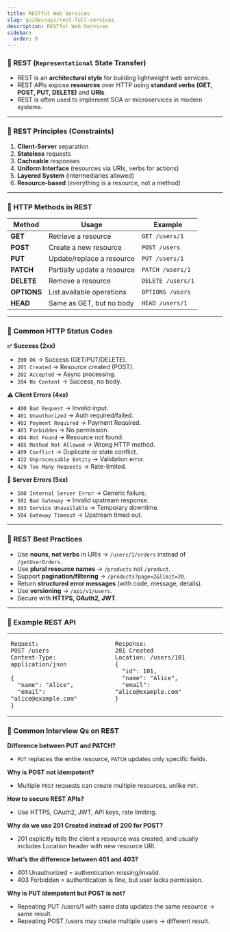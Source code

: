 ```yaml
---
title: RESTful Web Services
slug: guides/api/rest-full-services
description: RESTful Web Services
sidebar:
  order: 0
---
```


### 🔹 REST (`Representational` State Transfer)

* REST is an **architectural style** for building lightweight web services.
* REST APIs expose **resources** over HTTP using **standard verbs (GET, POST, PUT, DELETE)** and **URIs**.
* REST is often used to implement SOA or microservices in modern systems.

---

### 🔹 REST Principles (Constraints)

1. **Client-Server** separation
2. **Stateless** requests
3. **Cacheable** responses
4. **Uniform Interface** (resources via URIs, verbs for actions)
5. **Layered System** (intermediaries allowed)
6. **Resource-based** (everything is a resource, not a method)

---

### 🔹 HTTP Methods in REST

| Method      | Usage                       | Example           |
| ----------- | --------------------------- | ----------------- |
| **GET**     | Retrieve a resource         | `GET /users/1`    |
| **POST**    | Create a new resource       | `POST /users`     |
| **PUT**     | Update/replace a resource   | `PUT /users/1`    |
| **PATCH**   | Partially update a resource | `PATCH /users/1`  |
| **DELETE**  | Remove a resource           | `DELETE /users/1` |
| **OPTIONS** | List available operations   | `OPTIONS /users`  |
| **HEAD**    | Same as GET, but no body    | `HEAD /users/1`   |

---

### 🔹 Common HTTP Status Codes

**✅ Success (2xx)**

* `200 OK` → Success (GET/PUT/DELETE).
* `201 Created` → Resource created (POST).
* `202 Accepted` → Async processing.
* `204 No Content` → Success, no body.

**⚠️ Client Errors (4xx)**

* `400 Bad Request` → Invalid input.
* `401 Unauthorized` → Auth required/failed.
* `402 Payment Required` → Payment Required. 
* `403 Forbidden` → No permission.
* `404 Not Found` → Resource not found.
* `405 Method Not Allowed` → Wrong HTTP method.
* `409 Conflict` → Duplicate or state conflict.
* `422 Unprocessable Entity` → Validation error.
* `429 Too Many Requests` → Rate-limited.

**🚨 Server Errors (5xx)**

* `500 Internal Server Error` → Generic failure.
* `502 Bad Gateway` → Invalid upstream response.
* `503 Service Unavailable` → Temporary downtime.
* `504 Gateway Timeout` → Upstream timed out.

---

### 🔹 REST Best Practices

* Use **nouns, not verbs** in URIs → `/users/1/orders` instead of `/getUserOrders`.
* Use **plural resource names** → `/products` not `/product`.
* Support **pagination/filtering** → `/products?page=2&limit=20`.
* Return **structured error messages** (with code, message, details).
* Use **versioning** → `/api/v1/users`.
* Secure with **HTTPS, OAuth2, JWT**.

---

### 🔹 Example REST API
<table>
<tr><td valign="top">

```http
Request:
POST /users
Content-Type: application/json

{
  "name": "Alice",
  "email": "alice@example.com"
}
```
</td><td valign="top">

```http
Response:
201 Created
Location: /users/101
{
  "id": 101,
  "name": "Alice",
  "email": "alice@example.com"
}
```
<td></tr>
</table>

### 🔹 Common Interview Qs on REST


**Difference between PUT and PATCH?**
- `PUT` replaces the entire resource, `PATCH` updates only specific fields.

**Why is POST not idempotent?**
- Multiple `POST` requests can create multiple resources, unlike `PUT`.

**How to secure REST APIs?**
- Use HTTPS, OAuth2, JWT, API keys, rate limiting.

**Why do we use 201 Created instead of 200 for POST?**
- 201 explicitly tells the client a resource was created, and usually includes Location header with new resource URI.

**What’s the difference between 401 and 403?**
- 401 Unauthorized = authentication missing/invalid.
- 403 Forbidden = authentication is fine, but user lacks permission.

**Why is PUT idempotent but POST is not?**
- Repeating PUT /users/1 with same data updates the same resource → same result. 
- Repeating POST /users may create multiple users → different result.

